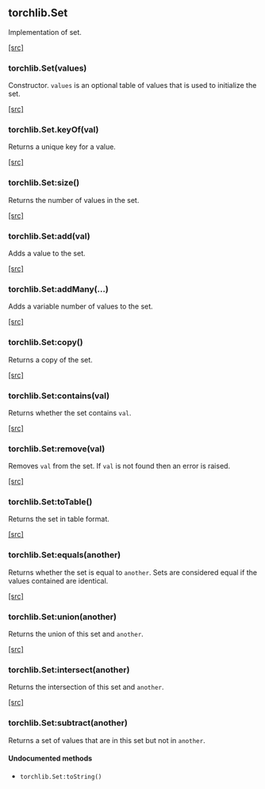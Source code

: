 <a name="torchlib.Set.dok"></a>


## torchlib.Set ##

 Implementation of set. 

<a class="entityLink" href="https://github.com/vzhong/torchlib/blob/975ba472d6e4fdaa1f6c82e04d3ff16b691aaa02/set.lua#L5">[src]</a>
<a name="torchlib.Set"></a>


### torchlib.Set(values) ###

 Constructor. `values` is an optional table of values that is used to initialize the set. 

<a class="entityLink" href="https://github.com/vzhong/torchlib/blob/975ba472d6e4fdaa1f6c82e04d3ff16b691aaa02/set.lua#L13">[src]</a>
<a name="torchlib.Set.keyOf"></a>


### torchlib.Set.keyOf(val) ###

 Returns a unique key for a value. 

<a class="entityLink" href="https://github.com/vzhong/torchlib/blob/975ba472d6e4fdaa1f6c82e04d3ff16b691aaa02/set.lua#L22">[src]</a>
<a name="torchlib.Set:size"></a>


### torchlib.Set:size() ###

 Returns the number of values in the set. 

<a class="entityLink" href="https://github.com/vzhong/torchlib/blob/975ba472d6e4fdaa1f6c82e04d3ff16b691aaa02/set.lua#L27">[src]</a>
<a name="torchlib.Set:add"></a>


### torchlib.Set:add(val) ###

 Adds a value to the set. 

<a class="entityLink" href="https://github.com/vzhong/torchlib/blob/975ba472d6e4fdaa1f6c82e04d3ff16b691aaa02/set.lua#L37">[src]</a>
<a name="torchlib.Set:addMany"></a>


### torchlib.Set:addMany(...) ###

 Adds a variable number of values to the set. 

<a class="entityLink" href="https://github.com/vzhong/torchlib/blob/975ba472d6e4fdaa1f6c82e04d3ff16b691aaa02/set.lua#L46">[src]</a>
<a name="torchlib.Set:copy"></a>


### torchlib.Set:copy() ###

 Returns a copy of the set. 

<a class="entityLink" href="https://github.com/vzhong/torchlib/blob/975ba472d6e4fdaa1f6c82e04d3ff16b691aaa02/set.lua#L51">[src]</a>
<a name="torchlib.Set:contains"></a>


### torchlib.Set:contains(val) ###

 Returns whether the set contains `val`. 

<a class="entityLink" href="https://github.com/vzhong/torchlib/blob/975ba472d6e4fdaa1f6c82e04d3ff16b691aaa02/set.lua#L57">[src]</a>
<a name="torchlib.Set:remove"></a>


### torchlib.Set:remove(val) ###

 Removes `val` from the set. If `val` is not found then an error is raised. 

<a class="entityLink" href="https://github.com/vzhong/torchlib/blob/975ba472d6e4fdaa1f6c82e04d3ff16b691aaa02/set.lua#L67">[src]</a>
<a name="torchlib.Set:toTable"></a>


### torchlib.Set:toTable() ###

 Returns the set in table format. 

<a class="entityLink" href="https://github.com/vzhong/torchlib/blob/975ba472d6e4fdaa1f6c82e04d3ff16b691aaa02/set.lua#L76">[src]</a>
<a name="torchlib.Set:equals"></a>


### torchlib.Set:equals(another) ###

 Returns whether the set is equal to `another`. Sets are considered equal if the values contained are identical. 

<a class="entityLink" href="https://github.com/vzhong/torchlib/blob/975ba472d6e4fdaa1f6c82e04d3ff16b691aaa02/set.lua#L90">[src]</a>
<a name="torchlib.Set:union"></a>


### torchlib.Set:union(another) ###

 Returns the union of this set and `another`. 

<a class="entityLink" href="https://github.com/vzhong/torchlib/blob/975ba472d6e4fdaa1f6c82e04d3ff16b691aaa02/set.lua#L99">[src]</a>
<a name="torchlib.Set:intersect"></a>


### torchlib.Set:intersect(another) ###

 Returns the intersection of this set and `another`. 

<a class="entityLink" href="https://github.com/vzhong/torchlib/blob/975ba472d6e4fdaa1f6c82e04d3ff16b691aaa02/set.lua#L110">[src]</a>
<a name="torchlib.Set:subtract"></a>


### torchlib.Set:subtract(another) ###

 Returns a set of values that are in this set but not in `another`. 


#### Undocumented methods ####

<a name="torchlib.Set:toString"></a>
 * `torchlib.Set:toString()`
